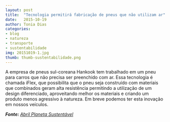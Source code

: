 ```yaml
---
layout: post
title:  "Tecnologia permitirá fabricação de pneus que não utilizam ar"
date:   2015-10-19
author: Tonia Dias
categories: 
- blog
- natureza
- transporte
- sustentabilidade
img: 20151019-1.jpg
thumb: thumb-sustentabilidade.png
---
```


A empresa de pneus sul-coreana Hankook tem trabalhado em um pneu para carros que não precisa ser preenchido com ar. Essa tecnologia é chamada iFlex, que possibilita que o pneu seja construído com materiais que combinados geram alta resistência<!--more--> permitindo a utilização de um design diferenciado, aproveitando melhor os materiais e criando um produto menos agressivo à natureza. Em breve podemos ter esta inovação em nossos veículos.

<i><b>Fonte: </b><a href="http://planetasustentavel.abril.com.br/noticias/nova-tecnica-permite-fabricacao-pneus-nao-usam-ar-890062.shtml">Abril Planeta Sustentável</a></i>